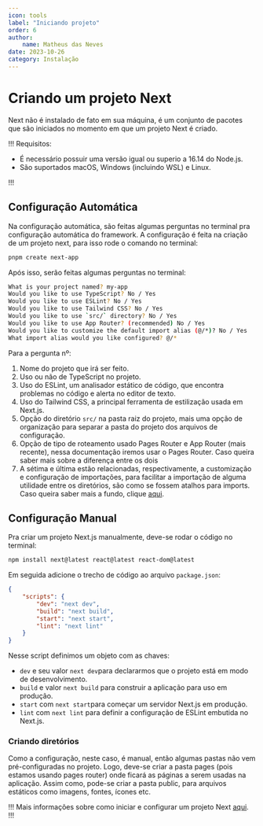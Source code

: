 ```yaml
---
icon: tools
label: "Iniciando projeto"
order: 6
author:
    name: Matheus das Neves
date: 2023-10-26
category: Instalação
---
```


# Criando um projeto Next

Next não é instalado de fato em sua máquina, é um conjunto de pacotes que são iniciados no momento em que um projeto Next é criado.

!!!
Requisitos:

-   É necessário possuir uma versão igual ou superio a 16.14 do Node.js.
-   São suportados macOS, Windows (incluindo WSL) e Linux.

!!!

## Configuração Automática

Na configuração automática, são feitas algumas perguntas no terminal pra configuração automática do framework. A configuração é feita na criação de um projeto next, para isso rode o comando no terminal:

```bash
pnpm create next-app
```

Após isso, serão feitas algumas perguntas no terminal:

```bash
What is your project named? my-app
Would you like to use TypeScript? No / Yes
Would you like to use ESLint? No / Yes
Would you like to use Tailwind CSS? No / Yes
Would you like to use `src/` directory? No / Yes
Would you like to use App Router? (recommended) No / Yes
Would you like to customize the default import alias (@/*)? No / Yes
What import alias would you like configured? @/*
```

Para a pergunta nº:

1. Nome do projeto que irá ser feito.
2. Uso ou não de TypeScript no projeto.
3. Uso do ESLint, um analisador estático de código, que encontra problemas no código e alerta no editor de texto.
4. Uso do Tailwind CSS, a principal ferramenta de estilização usada em Next.js.
5. Opção do diretório `src/` na pasta raiz do projeto, mais uma opção de organização para separar a pasta do projeto dos arquivos de configuração.
6. Opção de tipo de roteamento usado Pages Router e App Router (mais recente), nessa documentação iremos usar o Pages Router. Caso queira saber mais sobre a diferença entre os dois
7. A sétima e última estão relacionadas, respectivamente, a customização e configuração de importações, para facilitar a importação de alguma utilidade entre os diretórios, são como se fossem atalhos para imports. Caso queira saber mais a fundo, clique [aqui](https://nextjs.org/docs/app/building-your-application/configuring/absolute-imports-and-module-aliases).

## Configuração Manual

Pra criar um projeto Next.js manualmente, deve-se rodar o código no terminal:

```bash
npm install next@latest react@latest react-dom@latest
```

Em seguida adicione o trecho de código ao arquivo `package.json`:

```json
{
	"scripts": {
		"dev": "next dev",
		"build": "next build",
		"start": "next start",
		"lint": "next lint"
	}
}
```

Nesse script definimos um objeto com as chaves:

-   `dev` e seu valor `next dev`para declararmos que o projeto está em modo de desenvolvimento.
-   `build` e valor `next build` para construir a aplicação para uso em produção.
-   `start` com `next start`para começar um servidor Next.js em produção.
-   `lint` com `next lint` para definir a configuração de ESLint embutida no Next.js.

### Criando diretórios

Como a configuração, neste caso, é manual, então algumas pastas não vem pré-configuradas no projeto. Logo, deve-se criar a pasta pages (pois estamos usando pages router) onde ficará as páginas a serem usadas na aplicação. Assim como, pode-se criar a pasta public, para arquivos estáticos como imagens, fontes, ícones etc.

!!!
Mais informações sobre como iniciar e configurar um projeto Next [aqui](https://nextjs.org/docs/getting-started/installation#the-pages-directory-optional).
!!!
